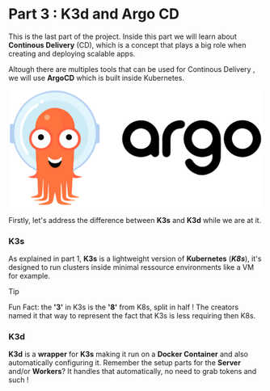 # Part 3 : K3d and Argo CD

This is the last part of the project. Inside this part we will learn about **Continous Delivery** (CD), which is a concept that plays a big role when creating and deploying scalable apps.

Altough there are multiples tools that can be used for Continous Delivery , we will use **ArgoCD** which is built inside Kubernetes.

![ARGOCD](../docs/p3/argocd.png)

Firstly, let's address the difference between **K3s** and **K3d** while we are at it.

### K3s
As explained in part 1, **K3s** is a lightweight version of **Kubernetes** (***K8s***), it's designed to run clusters inside minimal ressource environments like a VM for example.
> [!TIP]
> Fun Fact: the **'3'** in K3s is the **'8'** from K8s, split in half !
> The creators named it that way to represent the fact that K3s is less requiring then K8s.

### K3d
**K3d** is a **wrapper** for **K3s** making it run on a **Docker Container** and also automatically configuring it. Remember the setup parts for the **Server** and/or **Workers**? It handles that automatically, no need to grab tokens and such !

